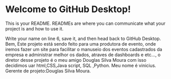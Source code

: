 # Welcome to GitHub Desktop!

This is your README. READMEs are where you can communicate what your project is and how to use it.

Write your name on line 6, save it, and then head back to GitHub Desktop.
Bem,
    Este projeto está sendo feito para uma produtora de evento, onde iremos fazer um site para facilitar o manuseio dos eventos cadastrados da empresa e administrar melhor os dados, atraves de dashboards e etc..., o diretor desse projeto é o meu amigo Douglas Silva Moura com isso decidimos uar html,CSS,Java script, SQL ,Python.
Meu nome é vinicius.
Gerente de projeto:Douglas Silva Moura.
